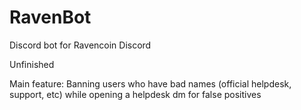 # RavenBot

Discord bot for Ravencoin Discord

Unfinished

Main feature: Banning users who have bad names (official helpdesk, support, etc) while opening a helpdesk dm for false positives
